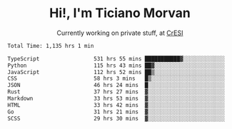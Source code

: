 <h1 align="center">Hi!, I'm Ticiano Morvan</h1>
<p align="center">Currently working on private stuff, at <a href="https://cresi.com.ar" target="_blank">CrESI</a></p>

<!--START_SECTION:waka-->

```txt
Total Time: 1,135 hrs 1 min

TypeScript                 531 hrs 55 mins ███████████▓░░░░░░░░░░░░░   46.86 %
Python                     115 hrs 43 mins ██▓░░░░░░░░░░░░░░░░░░░░░░   10.20 %
JavaScript                 112 hrs 52 mins ██▒░░░░░░░░░░░░░░░░░░░░░░   09.95 %
CSS                        58 hrs 3 mins   █▒░░░░░░░░░░░░░░░░░░░░░░░   05.12 %
JSON                       46 hrs 24 mins  █░░░░░░░░░░░░░░░░░░░░░░░░   04.09 %
Rust                       37 hrs 27 mins  ▓░░░░░░░░░░░░░░░░░░░░░░░░   03.30 %
Markdown                   33 hrs 53 mins  ▓░░░░░░░░░░░░░░░░░░░░░░░░   02.99 %
HTML                       33 hrs 42 mins  ▓░░░░░░░░░░░░░░░░░░░░░░░░   02.97 %
Go                         31 hrs 21 mins  ▓░░░░░░░░░░░░░░░░░░░░░░░░   02.76 %
SCSS                       29 hrs 30 mins  ▓░░░░░░░░░░░░░░░░░░░░░░░░   02.60 %
```

<!--END_SECTION:waka-->
